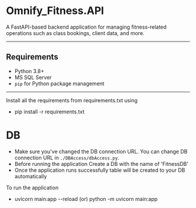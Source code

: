 # Omnify_Fitness.API

A FastAPI-based backend application for managing fitness-related operations such as class bookings, client data, and more.

---

## Requirements

- Python 3.8+
- MS SQL Server
- `pip` for Python package management

---



Install all the requirements from requirements.txt using

- pip install -r requirements.txt

# DB
- Make sure you've changed the DB connection URL. You can change DB connection URL in `./DBAccess/dbAccess.py`.
- Before running the application Create a DB with the name of 'FitnessDB'
- Once the application runs successfully table will be created to your DB automatically

To run the application
- uvicorn main:app --reload (or) python -m uvicorn main:app

